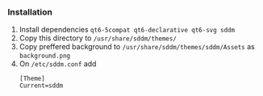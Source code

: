 ### Installation
1. Install dependencies ```qt6-5compat qt6-declarative qt6-svg sddm```
2. Copy this directory to ```/usr/share/sddm/themes/```
3. Copy preffered background to ```/usr/share/sddm/themes/sddm/Assets``` as ```background.png```
4. On ```/etc/sddm.conf``` add
    ```
    [Theme]
    Current=sddm
    ```
